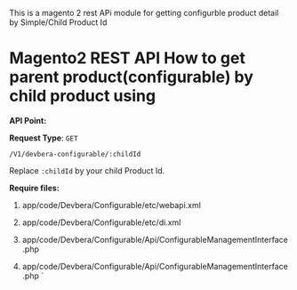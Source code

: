  This is a magento 2 rest APi module for getting configurble product detail by Simple/Child Product Id
 
# Magento2 REST API How to get parent product(configurable) by child product using 

**API Point:**

**Request Type**: `GET`

  `/V1/devbera-configurable/:childId`

Replace `:childId` by your child Product Id.

**Require files:**

1. app/code/Devbera/Configurable/etc/webapi.xml

2. app/code/Devbera/Configurable/etc/di.xml

3. app/code/Devbera/Configurable/Api/ConfigurableManagementInterface.php

4. app/code/Devbera/Configurable/Api/ConfigurableManagementInterface.php
`
